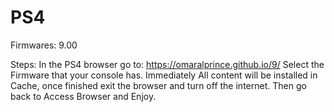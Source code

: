 # PS4
Firmwares: 9.00

Steps: In the PS4 browser go to: https://omaralprince.github.io/9/ Select the Firmware that your console has. Immediately All content will be installed in Cache, once finished exit the browser and turn off the internet. Then go back to Access Browser and Enjoy.
